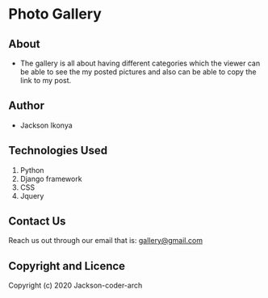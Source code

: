 # Photo Gallery

## About 
* The gallery is all about having different categories which the viewer can be able to see the my posted pictures and also can be able to copy the link to my post.

## Author
* Jackson Ikonya

## Technologies Used
1. Python
2. Django framework
3. CSS
4. Jquery

## Contact Us
 Reach us out through our email that is: gallery@gmail.com
 
 ## Copyright and Licence
 Copyright (c) 2020 Jackson-coder-arch